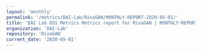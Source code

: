 ```yaml
---
layout: 'monthly'
permalink: '/metrics/DAI-Lab/RivaGAN/MONTHLY-REPORT-2020-05-01/'
title: 'DAI Lab OSS Metrics Metrics report for RivaGAN | MONTHLY-REPORT-2020-05-01'
organization: 'DAI-Lab'
repository: 'RivaGAN'
current_date: '2020-05-01'
---
```

